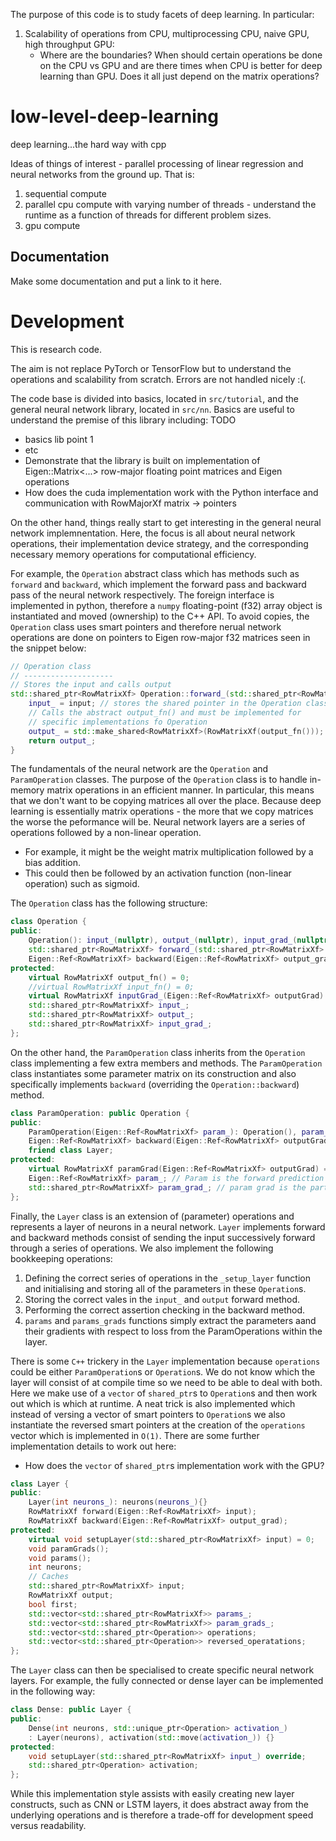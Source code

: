 The purpose of this code is to study facets of deep learning. In particular:
1. Scalability of operations from CPU, multiprocessing CPU, naive GPU, high throughput GPU:
    - Where are the boundaries? When should certain operations be done on the CPU vs GPU and are there times when CPU is better for deep learning than GPU. Does it all just depend on the matrix operations?

# low-level-deep-learning
deep learning...the hard way with cpp

Ideas of things of interest - parallel processing of linear regression and neural networks
from the ground up. That is:
1. sequential compute
2. parallel cpu compute with varying number of threads - understand the runtime as a function of threads for different problem sizes.
3. gpu compute

## Documentation

Make some documentation and put a link to it here. 

# Development

This is research code.

The aim is not replace PyTorch or TensorFlow but to understand the operations and scalability from scratch. Errors are not handled nicely :(.

The code base is divided into basics, located in `src/tutorial`, and the general neural network library, located in `src/nn`. Basics are useful to understand the premise of this library including: TODO
- basics lib point 1
- etc
- Demonstrate that the library is built on implementation of Eigen::Matrix<...> row-major floating point matrices and Eigen operations
- How does the cuda implementation work with the Python interface and communication with RowMajorXf matrix -> pointers

On the other hand, things really start to get interesting in the general neural network implemnentation. Here, the focus is all about neural network operations, their implementation device strategy, and the corresponding necessary memory operations for computational efficiency. 

For example, the `Operation` abstract class which has methods such as `forward` and `backward`, which implement the forward pass and backward pass of the neural network respectively. The foreign interface is implemented in python, therefore a `numpy` floating-point (f32) array object is instantiated and moved (ownership) to the C++ API. To avoid copies, the `Operation` class uses smart pointers and therefore nerual network operations are done on pointers to Eigen row-major f32 matrices seen in the snippet below:
```c++
// Operation class
// --------------------
// Stores the input and calls output
std::shared_ptr<RowMatrixXf> Operation::forward_(std::shared_ptr<RowMatrixXf> input) {
    input_ = input; // stores the shared pointer in the Operation class
    // Calls the abstract output_fn() and must be implemented for
    // specific implementations fo Operation
    output_ = std::make_shared<RowMatrixXf>(RowMatrixXf(output_fn())); 
    return output_;
}
```

The fundamentals of the neural network are the `Operation` and `ParamOperation` classes.
The purpose of the `Operation` class is to handle in-memory matrix operations in an efficient manner.
In particular, this means that we don't want to be copying matrices all over the place.
Because deep learning is essentially matrix operations - the more that we copy matrices
the worse the peformance will be. 
Neural network layers are a series of operations followed by a non-linear operation.
- For example, it might be the weight matrix multiplication followed by a bias addition.
- This could then be followed by an activation function (non-linear operation) such as sigmoid.

The `Operation` class has the following structure: 
```c++
class Operation {
public:
    Operation(): input_(nullptr), output_(nullptr), input_grad_(nullptr) {}
    std::shared_ptr<RowMatrixXf> forward_(std::shared_ptr<RowMatrixXf> input);
    Eigen::Ref<RowMatrixXf> backward(Eigen::Ref<RowMatrixXf> output_grad);
protected:
    virtual RowMatrixXf output_fn() = 0;
    //virtual RowMatrixXf input_fn() = 0;
    virtual RowMatrixXf inputGrad_(Eigen::Ref<RowMatrixXf> outputGrad) = 0;
    std::shared_ptr<RowMatrixXf> input_;
    std::shared_ptr<RowMatrixXf> output_; 
    std::shared_ptr<RowMatrixXf> input_grad_;
};
```

On the other hand, the `ParamOperation` class inherits from the `Operation` class implementing a few extra members and methods. The `ParamOperation` class instantiates some parameter matrix on its construction and also specifically implements `backward` (overriding the `Operation::backward`) method.
```c++
class ParamOperation: public Operation {
public:
    ParamOperation(Eigen::Ref<RowMatrixXf> param_): Operation(), param_(param_), param_grad_(nullptr) {}
    Eigen::Ref<RowMatrixXf> backward(Eigen::Ref<RowMatrixXf> outputGrad);
    friend class Layer;
protected:
    virtual RowMatrixXf paramGrad(Eigen::Ref<RowMatrixXf> outputGrad) = 0;
    Eigen::Ref<RowMatrixXf> param_; // Param is the forward prediction of the layer
    std::shared_ptr<RowMatrixXf> param_grad_; // param grad is the partial derivative with repsect to the parameters of the layer
};
```

Finally, the `Layer` class is an extension of (parameter) operations and represents a layer of neurons in a neural network. `Layer` implements forward and backward methods consist of sending the input successively forward through a series of operations. We also implement the following bookkeeping operations:
1. Defining the correct series of operations in the `_setup_layer` function and initialising
   and storing all of the parameters in these `Operation`s.
2. Storing the correct vales in the `input_` and `output` forward method.
3. Performing the correct assertion checking in the backward method.
4. `params` and `params_grads` functions simply extract the parameters aand their gradients with
   respect to loss from the ParamOperations within the layer.

There is some `C++` trickery in the `Layer` implementation because `operations` could be either `ParamOperation`s or `Operation`s. We do not know which the layer will consist of at compile time so we need to be able to deal with both. Here we make use of a `vector` of `shared_ptr`s to `Operation`s and then work out which is which at runtime. A neat trick is also implemented which instead of versing a vector of smart pointers to `Operation`s we also instantiate the reversed smart pointers at the creation of the `operations` vector which is implemented in `O(1)`. 
There are some further implementation details to work out here: 
- How does the `vector` of `shared_ptr`s implementation work with the GPU?
```c++
class Layer {
public:
    Layer(int neurons_): neurons(neurons_){}
    RowMatrixXf forward(Eigen::Ref<RowMatrixXf> input);
    RowMatrixXf backward(Eigen::Ref<RowMatrixXf> output_grad);
protected:
    virtual void setupLayer(std::shared_ptr<RowMatrixXf> input) = 0;
    void paramGrads();
    void params();
    int neurons;
    // Caches
    std::shared_ptr<RowMatrixXf> input;
    RowMatrixXf output;
    bool first;
    std::vector<std::shared_ptr<RowMatrixXf>> params_;
    std::vector<std::shared_ptr<RowMatrixXf>> param_grads_;
    std::vector<std::shared_ptr<Operation>> operations;
    std::vector<std::shared_ptr<Operation>> reversed_operatations; 
};
```

The `Layer` class can then be specialised to create specific neural network layers. For example, the fully connected or dense layer can be implemented in the following way:
```c++
class Dense: public Layer {
public:
    Dense(int neurons, std::unique_ptr<Operation> activation_)
    : Layer(neurons), activation(std::move(activation_)) {}
protected:
    void setupLayer(std::shared_ptr<RowMatrixXf> input_) override;
    std::shared_ptr<Operation> activation;
};
```

While this implementation style assists with easily creating new layer constructs, such as CNN or LSTM layers, it does abstract away from the underlying operations and is therefore a trade-off for development speed versus readability.  